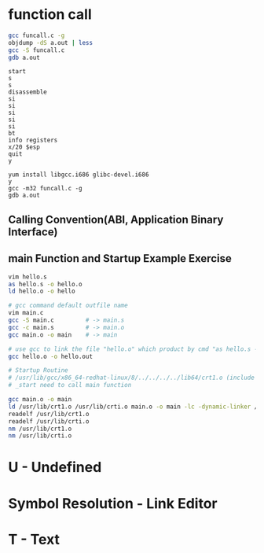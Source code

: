 # function call
```bash
gcc funcall.c -g
objdump -dS a.out | less
gcc -S funcall.c
gdb a.out
```
```gdb
start
s
s
disassemble
si
si
si
si
si
bt
info registers
x/20 $esp
quit
y
```

```
yum install libgcc.i686 glibc-devel.i686
y
gcc -m32 funcall.c -g
gdb a.out
```
## Calling Convention(ABI, Application Binary Interface)

## main Function and Startup Example Exercise
```bash
vim hello.s
as hello.s -o hello.o
ld hello.o -o hello

# gcc command default outfile name
vim main.c
gcc -S main.c         # -> main.s
gcc -c main.s         # -> main.o
gcc main.o -o main    # -> main

# use gcc to link the file "hello.o" which product by cmd "as hello.s -o hello.o"
gcc hello.o -o hello.out

# Startup Routine
# /usr/lib/gcc/x86_64-redhat-linux/8/../../../../lib64/crt1.o (include _start)
# _start need to call main function

gcc main.o -o main
ld /usr/lib/crt1.o /usr/lib/crti.o main.o -o main -lc -dynamic-linker /lib/ld-linux.so.2
readelf /usr/lib/crt1.o
readelf /usr/lib/crti.o
nm /usr/lib/crt1.o
nm /usr/lib/crti.o
```
# U - Undefined
# Symbol Resolution - Link Editor
# T - Text

